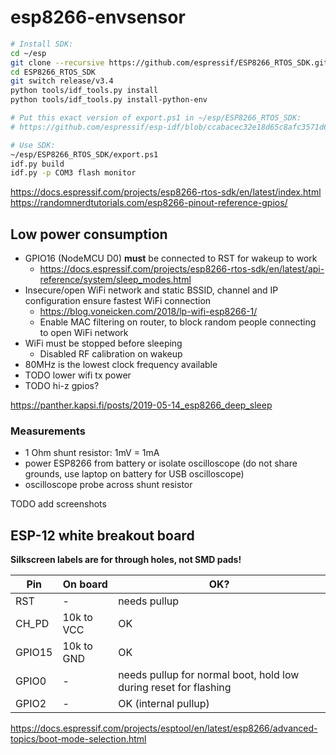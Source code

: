 # esp8266-envsensor

```sh
# Install SDK:
cd ~/esp
git clone --recursive https://github.com/espressif/ESP8266_RTOS_SDK.git
cd ESP8266_RTOS_SDK
git switch release/v3.4
python tools/idf_tools.py install
python tools/idf_tools.py install-python-env

# Put this exact version of export.ps1 in ~/esp/ESP8266_RTOS_SDK:
# https://github.com/espressif/esp-idf/blob/ccabacec32e18d65c8afc3571d6b65b70c3feadb/export.ps1

# Use SDK:
~/esp/ESP8266_RTOS_SDK/export.ps1
idf.py build
idf.py -p COM3 flash monitor
```

https://docs.espressif.com/projects/esp8266-rtos-sdk/en/latest/index.html
https://randomnerdtutorials.com/esp8266-pinout-reference-gpios/

## Low power consumption

- GPIO16 (NodeMCU D0) **must** be connected to RST for wakeup to work
    - https://docs.espressif.com/projects/esp8266-rtos-sdk/en/latest/api-reference/system/sleep_modes.html
- Insecure/open WiFi network and static BSSID, channel and IP configuration ensure fastest WiFi connection
    - https://blog.voneicken.com/2018/lp-wifi-esp8266-1/
    - Enable MAC filtering on router, to block random people connecting to open WiFi network
- WiFi must be stopped before sleeping
    - Disabled RF calibration on wakeup
- 80MHz is the lowest clock frequency available
- TODO lower wifi tx power
- TODO hi-z gpios?

https://panther.kapsi.fi/posts/2019-05-14_esp8266_deep_sleep

### Measurements

- 1 Ohm shunt resistor: 1mV = 1mA
- power ESP8266 from battery or isolate oscilloscope (do not share grounds, use laptop on battery for USB oscilloscope)
- oscilloscope probe across shunt resistor

TODO add screenshots

## ESP-12 white breakout board

**Silkscreen labels are for through holes, not SMD pads!**

| Pin | On board | OK? |
|-----|----------|-----|
| RST | - | needs pullup
| CH_PD | 10k to VCC | OK
| GPIO15 | 10k to GND | OK
| GPIO0 | - | needs pullup for normal boot, hold low during reset for flashing
| GPIO2 | - | OK (internal pullup)

https://docs.espressif.com/projects/esptool/en/latest/esp8266/advanced-topics/boot-mode-selection.html
